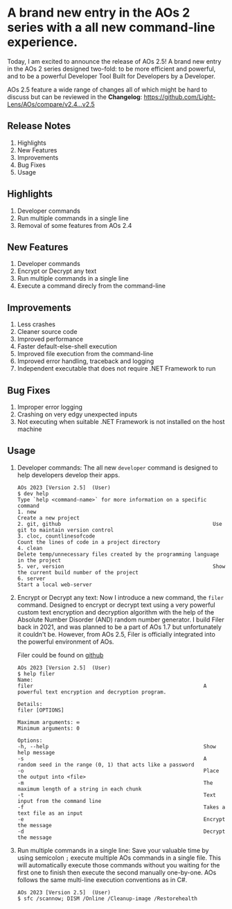 # A brand new entry in the AOs 2 series with a all new command-line experience.
Today, I am excited to announce the release of AOs 2.5! A brand new entry in the AOs 2 series designed two-fold: to be more efficient and powerful, and to be a powerful Developer Tool Built for Developers by a Developer.

AOs 2.5 feature a wide range of changes all of which might be hard to discuss but can be reviewed in the **Changelog**: https://github.com/Light-Lens/AOs/compare/v2.4...v2.5

## Release Notes
1. Highlights
2. New Features
3. Improvements
4. Bug Fixes
5. Usage

## Highlights
1. Developer commands
2. Run multiple commands in a single line
3. Removal of some features from AOs 2.4

## New Features
1. Developer commands
2. Encrypt or Decrypt any text
3. Run multiple commands in a single line
4. Execute a command direcly from the command-line

## Improvements
1. Less crashes
2. Cleaner source code
3. Improved performance
4. Faster default-else-shell execution
5. Improved file execution from the command-line
6. Improved error handling, traceback and logging
7. Independent executable that does not require .NET Framework to run

## Bug Fixes
1. Improper error logging
2. Crashing on very edgy unexpected inputs
3. Not executing when suitable .NET Framework is not installed on the host machine

## Usage
1. Developer commands:
    The all new `developer` command is designed to help developers develop their apps.

    ```console
    AOs 2023 [Version 2.5]  (User)
    $ dev help
    Type `help <command-name>` for more information on a specific command
    1. new                                                         Create a new project
    2. git, github                                                 Use git to maintain version control
    3. cloc, countlinesofcode                                      Count the lines of code in a project directory
    4. clean                                                       Delete temp/unnecessary files created by the programming language in the project
    5. ver, version                                                Show the current build number of the project
    6. server                                                      Start a local web-server
    ```

2. Encrypt or Decrypt any text:
    Now I introduce a new command, the `filer` command. Designed to encrypt or decrypt text using a very powerful custom text encryption and decryption algorithm with the help of the Absolute Number Disorder (AND) random number generator. I build Filer back in 2021, and was planned to be a part of AOs 1.7 but unfortunately it couldn't be. However, from AOs 2.5, Filer is officially integrated into the powerful environment of AOs.

    Filer could be found on [github](https://github.com/Light-Lens/Filer.git)

    ```console
    AOs 2023 [Version 2.5]  (User)
    $ help filer
    Name:
    filer                                                       A powerful text encryption and decryption program.

    Details:
    filer [OPTIONS]

    Maximum arguments: ∞
    Minimum arguments: 0

    Options:
    -h, --help                                                  Show help message
    -s                                                          A random seed in the range (0, 1) that acts like a password
    -o                                                          Place the output into <file>
    -m                                                          The maximum length of a string in each chunk
    -t                                                          Text input from the command line
    -f                                                          Takes a text file as an input
    -e                                                          Encrypt the message
    -d                                                          Decrypt the message
    ```

3. Run multiple commands in a single line:
    Save your valuable time by using semicolon `;` execute multiple AOs commands in a single file. This will automatically execute those commands without you waiting for the first one to finish then execute the second manually one-by-one. AOs follows the same multi-line execution conventions as in C#.

    ```console
    AOs 2023 [Version 2.5]  (User)
    $ sfc /scannow; DISM /Online /Cleanup-image /Restorehealth
    ```
